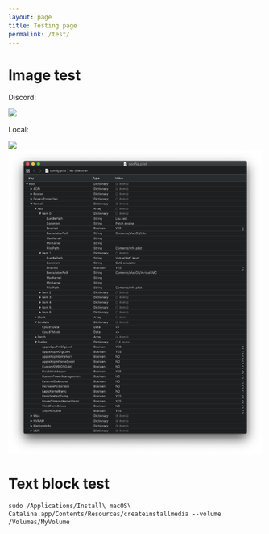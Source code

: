 ```yaml
---
layout: page
title: Testing page
permalink: /test/
---
```


# Image test

Discord:

![](https://i.imgur.com/numOUnF.png)

Local:

![](/images/test-image.png)
![](/images/test-image-2.png)

# Text block test

```text
sudo /Applications/Install\ macOS\ Catalina.app/Contents/Resources/createinstallmedia --volume /Volumes/MyVolume
```

